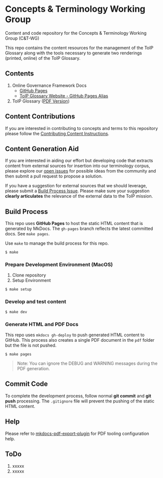 # Concepts & Terminology Working Group
Content and code repository for the Concepts &amp; Terminology Working Group (C&amp;T-WG)

This repo contains the content resources for the management of the ToIP Glossary along with the tools necessary to generate two renderings (printed, online) of the ToIP Glossary.

## Contents

1. Online Governance Framework Docs
    * [GitHub Pages](https://trustoverip.github.io/concepts-and-terminology-wg/)
    * [ToIP Glossary Website - GitHub Pages Alias]()
2. ToIP Glossary ([PDF Version](https://.github.com/trustoverip/concepts-and-terminology-wg/raw/master/pdf/ToIP-glossary.pdf))


## Content Contributions
If you are interested in contributing to concepts and terms to this repository please follow the [Contributing Content Instructions](Contributing_Content.md).

## Content Generation Aid
If you are interested in aiding our effort but developing code that extracts content from external sources for insertion into our terminology corpus, please explore our [open issues](https://github.com/trustoverip/concepts-and-terminology-wg/issues) for possible ideas from the community and then submit a pull request to propose a solution.

If you have a suggestion for external sources that we should leverage, please submit a [Build Process Issue](https://github.com/trustoverip/concepts-and-terminology-wg/issues/new?assignees=&labels=&template=build-process-issue-template.md&title=%5BPROCESS%5D+%3Cissue%2Ffeature+desc%3E). Please make sure your suggestion **clearly articulates** the relevance of the external data to the ToIP mission.

## Build Process
This repo uses **GitHub Pages** to host the static HTML content that is generated by MkDocs. The ```gh-pages``` branch reflects the latest committed docs. See ```make pages```.

Use  ```make``` to manage the build process for this repo.

```
$ make
```

### Prepare Development Environment (MacOS)

1. Clone repository
2. Setup Environment

```
$ make setup
```

### Develop and test content

```
$ make dev
```

### Generate HTML and PDF Docs
This repo uses ```mkdocs gh-deploy``` to push generated HTML content to GitHub. This process also creates a single PDF document in the ```pdf``` folder but the file is not pushed.

```
$ make pages
```
>Note: You can ignore the DEBUG and WARNING messages during the PDF generation.

## Commit Code
To complete the development process, follow normal **git commit** and **git push** processing. The ```.gitignore``` file will prevent the pushing of the static HTML content.


## Help
Please refer to [mkdocs-pdf-export-plugin](https://github.com/zhaoterryy/mkdocs-pdf-export-plugin) for PDF tooling configuration help.

## ToDo

1. xxxxx
2. xxxxx
